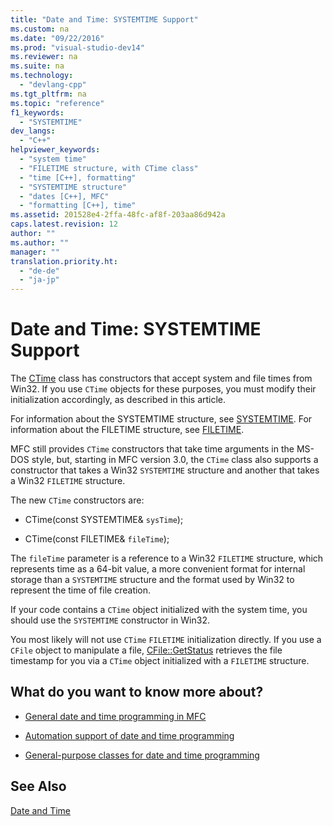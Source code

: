 ```yaml
---
title: "Date and Time: SYSTEMTIME Support"
ms.custom: na
ms.date: "09/22/2016"
ms.prod: "visual-studio-dev14"
ms.reviewer: na
ms.suite: na
ms.technology: 
  - "devlang-cpp"
ms.tgt_pltfrm: na
ms.topic: "reference"
f1_keywords: 
  - "SYSTEMTIME"
dev_langs: 
  - "C++"
helpviewer_keywords: 
  - "system time"
  - "FILETIME structure, with CTime class"
  - "time [C++], formatting"
  - "SYSTEMTIME structure"
  - "dates [C++], MFC"
  - "formatting [C++], time"
ms.assetid: 201528e4-2ffa-48fc-af8f-203aa86d942a
caps.latest.revision: 12
author: ""
ms.author: ""
manager: ""
translation.priority.ht: 
  - "de-de"
  - "ja-jp"
---
```

# Date and Time: SYSTEMTIME Support
The [CTime](../vs140/ctime-class.md) class has constructors that accept system and file times from Win32. If you use `CTime` objects for these purposes, you must modify their initialization accordingly, as described in this article.  
  
 For information about the SYSTEMTIME structure, see [SYSTEMTIME](../vs140/systemtime-structure.md). For information about the FILETIME structure, see [FILETIME](../vs140/filetime-structure.md).  
  
 MFC still provides `CTime` constructors that take time arguments in the MS-DOS style, but, starting in MFC version 3.0, the `CTime` class also supports a constructor that takes a Win32 `SYSTEMTIME` structure and another that takes a Win32 `FILETIME` structure.  
  
 The new `CTime` constructors are:  
  
-   CTime(const SYSTEMTIME& `sysTime`);  
  
-   CTime(const FILETIME& `fileTime`);  
  
 The `fileTime` parameter is a reference to a Win32 `FILETIME` structure, which represents time as a 64-bit value, a more convenient format for internal storage than a `SYSTEMTIME` structure and the format used by Win32 to represent the time of file creation.  
  
 If your code contains a `CTime` object initialized with the system time, you should use the `SYSTEMTIME` constructor in Win32.  
  
 You most likely will not use `CTime` `FILETIME` initialization directly. If you use a `CFile` object to manipulate a file, [CFile::GetStatus](../vs140/cfile--getstatus.md) retrieves the file timestamp for you via a `CTime` object initialized with a `FILETIME` structure.  
  
## What do you want to know more about?  
  
-   [General date and time programming in MFC](../vs140/date-and-time.md)  
  
-   [Automation support of date and time programming](../vs140/date-and-time--automation-support.md)  
  
-   [General-purpose classes for date and time programming](../vs140/date-and-time--general-purpose-classes.md)  
  
## See Also  
 [Date and Time](../vs140/date-and-time.md)